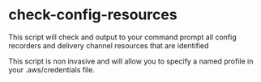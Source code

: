 # check-config-resources
This script will check and output to your command prompt all config recorders and delivery channel resources that are identified

This script is non invasive and will allow you to specify a named profile in your .aws/credentials file. 
